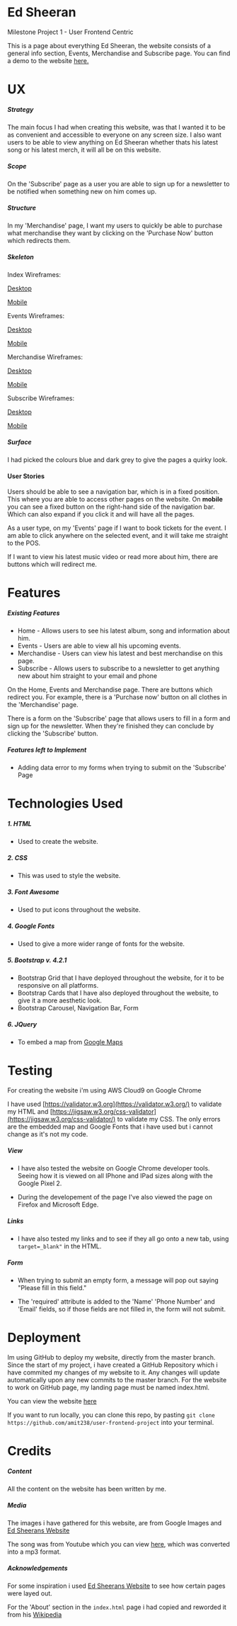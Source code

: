 # Ed Sheeran

Milestone Project 1 - User Frontend Centric

This is a page about everything Ed Sheeran, the website consists of a general info section, Events, Merchandise and Subscribe page. You can find a demo to the website [here.](https://amit238.github.io/user-frontend-project/)

# UX

##### Strategy

The main focus I had when creating this website, was that I wanted it to be as convenient and accessible to everyone on any screen size. I also want users to be able to view anything on Ed Sheeran whether thats his latest song or his latest merch, it will all be on this website.

##### Scope 

On the 'Subscribe' page as a user you are able to sign up for a newsletter to be notified when something new on him comes up.

##### Structure 

In my 'Merchandise' page, I want my users to quickly be able to purchase what merchandise they want by clicking on the 'Purchase Now' button which redirects them.

##### Skeleton

Index Wireframes:

[Desktop](../wireframes/desktop-index.png)

[Mobile](../wireframes/mobile-index.png)

Events Wireframes:

[Desktop](../wireframes/desktop-events.png)

[Mobile](../wireframes/mobile-events.png)

Merchandise Wireframes:

[Desktop](../wireframes/desktop-merchandise.png)

[Mobile](../wireframes/mobile-merchandise.png)

Subscribe Wireframes:

[Desktop](../wireframes/desktop-subscribe.png)

[Mobile](../wireframes/mobile-subscribe.png)

##### Surface

I had picked the colours blue and dark grey to give the pages a quirky look.

#### User Stories

Users should be able to see a navigation bar, which is in a fixed position. This where you are able to access other pages on the website. On **mobile** you can see a fixed button on the right-hand side of the navigation bar. Which can also expand if you click it and will have all the pages.

As a user type, on my 'Events' page if I want to book tickets for the event. I am able to click anywhere on the selected event, and it will take me straight to the POS.

If I want to view his latest music video or read more about him, there are buttons which will redirect me.

# Features

##### Existing Features

* Home - Allows users to see his latest album, song and information about him.
* Events - Users are able to view all his upcoming events.
* Merchandise - Users can view his latest and best merchandise on this page.
* Subscribe - Allows users to subscribe to a newsletter to get anything new about him straight to your email and phone

On the Home, Events and Merchandise page. There are buttons which redirect you. For example, there is a 'Purchase now' button on all clothes in the 'Merchandise' page.

There is a form on the 'Subscribe' page that allows users to fill in a form and sign up for the newsletter. When they're finished they can conclude by clicking the 'Subscribe' button.

##### Features left to Implement
* Adding data error to my forms when trying to submit on the 'Subscribe' Page

# Technologies Used

##### 1. HTML
* Used to create the website.

##### 2. CSS
* This was used to style the website.

##### 3. Font Awesome
* Used to put icons throughout the website.

##### 4. Google Fonts
* Used to give a more wider range of fonts for the website.

##### 5. Bootstrap v. 4.2.1
* Bootstrap Grid that I have deployed throughout the website, for it to be responsive on all platforms. 
* Bootstrap Cards that I have also deployed throughout the website, to give it a more aesthetic look.
* Bootstrap Carousel, Navigation Bar, Form

##### 6. JQuery
* To embed a map from [Google Maps](https://www.google.com/maps/place/West+Way,+Hounslow+TW5+0JE/@51.4787225,-0.3792974,18z/data=!3m1!4b1!4m5!3m4!1s0x487672d314a1f8fb:0xa3a28ac1fe2c6e26!8m2!3d51.4787657!4d-0.3776329)

# Testing

For creating the website i'm using AWS Cloud9 on Google Chrome

I have used [https://validator.w3.org](https://validator.w3.org/) to validate my HTML and [https://jigsaw.w3.org/css-validator](https://jigsaw.w3.org/css-validator/) to validate my CSS. The only errors are the embedded map and Google Fonts that i have used but i cannot change as it's not my code.

##### View

* I have also tested the website on Google Chrome developer tools. Seeing how it is viewed on all IPhone and IPad sizes along with the Google Pixel 2.

* During the developement of the page I've also viewed the page on Firefox and Microsoft Edge.

##### Links

* I have also tested my links and to see if they all go onto a new tab, using `target=_blank"` in the HTML.

##### Form

* When trying to submit an empty form, a message will pop out saying "Please fill in this field." 

* The 'required' attribute is added to the 'Name' 'Phone Number' and 'Email' fields, so if those fields are not filled in, the form will not submit.

# Deployment

Im using GitHub to deploy my website, directly from the master branch. Since the start of my project, i have created a GitHub Repository which i have commited my changes of my website to it. Any changes will update automatically upon any new commits to the master branch. For the website to work on GitHub page, my landing page must be named index.html.

You can view the website [here](https://amit238.github.io/user-frontend-project/)

If you want to run locally, you can clone this repo, by pasting `git clone https://github.com/amit238/user-frontend-project` into your terminal.

# Credits

##### Content

All the content on the website has been written by me. 

##### Media

The images i have gathered for this website, are from Google Images and [Ed Sheerans Website](http://edsheeran.com/)

The song was from Youtube which you can view [here](https://www.youtube.com/watch?reload=9&v=y83x7MgzWOA), which was converted into a mp3 format.

##### Acknowledgements

For some inspiration i used [Ed Sheerans Website](http://edsheeran.com/) to see how certain pages were layed out.

For the 'About' section in the `index.html` page i had copied and reworded it from his [Wikipedia](https://en.wikipedia.org/wiki/Ed_Sheeran)